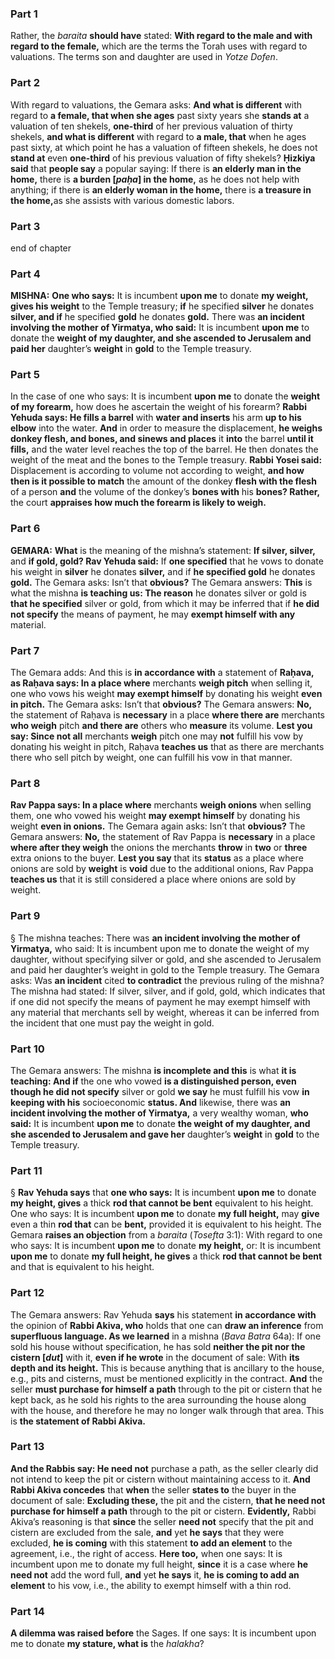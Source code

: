 ### Part 1
Rather, the <i>baraita</i> <b>should have</b> stated: <b>With regard to the male and with regard to the female,</b> which are the terms the Torah uses with regard to valuations. The terms son and daughter are used in <i>Yotze Dofen</i>.

### Part 2
With regard to valuations, the Gemara asks: <b>And what is different</b> with regard to <b>a female, that when she ages</b> past sixty years she <b>stands at</b> a valuation of ten shekels, <b>one-third</b> of her previous valuation of thirty shekels, <b>and what is different</b> with regard to <b>a male, that</b> when he ages past sixty, at which point he has a valuation of fifteen shekels, he does not <b>stand at</b> even <b>one-third</b> of his previous valuation of fifty shekels? <b>Ḥizkiya said</b> that <b>people say</b> a popular saying: If there is <b>an elderly man in the home,</b> there is <b>a burden [<i>paḥa</i>] in the home,</b> as he does not help with anything; if there is <b>an elderly woman in the home,</b> there is <b>a treasure in the home,</b>as she assists with various domestic labors.

### Part 3
end of chapter

### Part 4
<strong>MISHNA:</strong> <b>One who says:</b> It is incumbent <b>upon me</b> to donate <b>my weight, gives his weight</b> to the Temple treasury; <b>if</b> he specified <b>silver</b> he donates <b>silver, and if</b> he specified <b>gold</b> he donates <b>gold.</b> There was <b>an incident involving the mother of Yirmatya, who said:</b> It is incumbent <b>upon me</b> to donate the <b>weight of my daughter, and she ascended to Jerusalem and paid her</b> daughter’s <b>weight</b> in <b>gold</b> to the Temple treasury.

### Part 5
In the case of one who says: It is incumbent <b>upon me</b> to donate the <b>weight of my forearm,</b> how does he ascertain the weight of his forearm? <b>Rabbi Yehuda says: He fills a barrel</b> with <b>water and inserts</b> his arm <b>up to his elbow</b> into the water. <b>And</b> in order to measure the displacement, <b>he weighs donkey flesh, and bones, and sinews and places</b> it <b>into</b> the barrel <b>until it fills,</b> and the water level reaches the top of the barrel. He then donates the weight of the meat and the bones to the Temple treasury. <b>Rabbi Yosei said:</b> Displacement is according to volume not according to weight, <b>and how then is it possible to match</b> the amount of the donkey <b>flesh with the flesh</b> of a person <b>and</b> the volume of the donkey’s <b>bones with</b> his <b>bones? Rather,</b> the court <b>appraises how much the forearm is likely to weigh.</b>

### Part 6
<strong>GEMARA:</strong> <b>What</b> is the meaning of the mishna’s statement: <b>If silver, silver,</b> and <b>if gold, gold? Rav Yehuda said:</b> If <b>one specified</b> that he vows to donate his weight in <b>silver</b> he donates <b>silver,</b> and if <b>he specified gold</b> he donates <b>gold.</b> The Gemara asks: Isn’t that <b>obvious?</b> The Gemara answers: <b>This</b> is what the mishna <b>is teaching us: The reason</b> he donates silver or gold is <b>that he specified</b> silver or gold, from which it may be inferred that if <b>he did not specify</b> the means of payment, he may <b>exempt himself with any</b> material.

### Part 7
The Gemara adds: And this is <b>in accordance with</b> a statement of <b>Raḥava, as Raḥava says: In a place where</b> merchants <b>weigh pitch</b> when selling it, one who vows his weight <b>may exempt himself</b> by donating his weight <b>even in pitch.</b> The Gemara asks: Isn’t that <b>obvious?</b> The Gemara answers: <b>No,</b> the statement of Raḥava is <b>necessary</b> in a place <b>where there are</b> merchants <b>who weigh</b> pitch <b>and there are</b> others who <b>measure</b> its volume. <b>Lest you say: Since not all</b> merchants <b>weigh</b> pitch one may <b>not</b> fulfill his vow by donating his weight in pitch, Raḥava <b>teaches us</b> that as there are merchants there who sell pitch by weight, one can fulfill his vow in that manner.

### Part 8
<b>Rav Pappa says: In a place where</b> merchants <b>weigh onions</b> when selling them, one who vowed his weight <b>may exempt himself</b> by donating his weight <b>even in onions.</b> The Gemara again asks: Isn’t that <b>obvious?</b> The Gemara answers: <b>No,</b> the statement of Rav Pappa is <b>necessary</b> in a place <b>where after they weigh</b> the onions the merchants <b>throw</b> in <b>two</b> or <b>three</b> extra onions to the buyer. <b>Lest you say</b> that its <b>status</b> as a place where onions are sold by <b>weight</b> is <b>void</b> due to the additional onions, Rav Pappa <b>teaches us</b> that it is still considered a place where onions are sold by weight.

### Part 9
§ The mishna teaches: There was <b>an incident involving the mother of Yirmatya,</b> who said: It is incumbent upon me to donate the weight of my daughter, without specifying silver or gold, and she ascended to Jerusalem and paid her daughter’s weight in gold to the Temple treasury. The Gemara asks: Was <b>an incident</b> cited <b>to contradict</b> the previous ruling of the mishna? The mishna had stated: If silver, silver, and if gold, gold, which indicates that if one did not specify the means of payment he may exempt himself with any material that merchants sell by weight, whereas it can be inferred from the incident that one must pay the weight in gold.

### Part 10
The Gemara answers: The mishna <b>is incomplete and this</b> is what <b>it is teaching: And if</b> the one who vowed <b>is a distinguished person, even though he did not specify</b> silver or gold <b>we say</b> he must fulfill his vow <b>in keeping with his</b> socioeconomic <b>status. And</b> likewise, there was <b>an incident involving the mother of Yirmatya,</b> a very wealthy woman, <b>who said:</b> It is incumbent <b>upon me</b> to donate <b>the weight of my daughter, and she ascended to Jerusalem and gave her</b> daughter’s <b>weight</b> in <b>gold</b> to the Temple treasury.

### Part 11
§ <b>Rav Yehuda says</b> that <b>one who says:</b> It is incumbent <b>upon me</b> to donate <b>my height, gives</b> a thick <b>rod that cannot be bent</b> equivalent to his height. One who says: It is incumbent <b>upon me</b> to donate <b>my full height,</b> may <b>give</b> even a thin <b>rod that</b> can be <b>bent,</b> provided it is equivalent to his height. The Gemara <b>raises an objection</b> from a <i>baraita</i> (<i>Tosefta</i> 3:1): With regard to one who says: It is incumbent <b>upon me</b> to donate <b>my height,</b> or: It is incumbent <b>upon me</b> to donate <b>my full height, he gives</b> a thick <b>rod that cannot be bent</b> and that is equivalent to his height.

### Part 12
The Gemara answers: Rav Yehuda <b>says</b> his statement <b>in accordance with</b> the opinion of <b>Rabbi Akiva, who</b> holds that one can <b>draw an inference</b> from <b>superfluous language. As we learned</b> in a mishna (<i>Bava Batra</i> 64a): If one sold his house without specification, he has sold <b>neither the pit nor the cistern [<i>dut</i>]</b> with it, <b>even if he wrote</b> in the document of sale: With <b>its depth and its height.</b> This is because anything that is ancillary to the house, e.g., pits and cisterns, must be mentioned explicitly in the contract. <b>And</b> the seller <b>must purchase for himself a path</b> through to the pit or cistern that he kept back, as he sold his rights to the area surrounding the house along with the house, and therefore he may no longer walk through that area. This is <b>the statement of Rabbi Akiva.</b>

### Part 13
<b>And the Rabbis say: He need not</b> purchase a path, as the seller clearly did not intend to keep the pit or cistern without maintaining access to it. <b>And Rabbi Akiva concedes</b> that <b>when</b> the seller <b>states to</b> the buyer in the document of sale: <b>Excluding these,</b> the pit and the cistern, <b>that he need not purchase for himself a path</b> through to the pit or cistern. <b>Evidently,</b> Rabbi Akiva’s reasoning is that <b>since</b> the seller <b>need not</b> specify that the pit and cistern are excluded from the sale, <b>and</b> yet <b>he says</b> that they were excluded, <b>he is coming</b> with this statement <b>to add an element</b> to the agreement, i.e., the right of access. <b>Here too,</b> when one says: It is incumbent upon me to donate my full height, <b>since</b> it is a case where <b>he need not</b> add the word full, <b>and</b> yet <b>he says</b> it, <b>he is coming to add an element</b> to his vow, i.e., the ability to exempt himself with a thin rod.

### Part 14
<b>A dilemma was raised before</b> the Sages. If one says: It is incumbent upon me to donate <b>my stature, what is</b> the <i>halakha</i>?